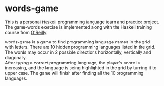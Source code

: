 # words-game

This is a personal Haskell programming language learn and practice project. The game-words exercise is implemented along with the Haskell training course from [O'Reilly](https://learning.oreilly.com/).

words-game is a game to find programming language names in the grid with letters. There are 10 hidden programming languages listed in the grid. The words may occur in 2 possible directions horizontally, vertically and diagonally.<br />
After typing a correct programming language, the player's score is increasing, and the language is being highlighted in the grid by turning it to upper case. The game will finish after finding all the 10 programming languages.
